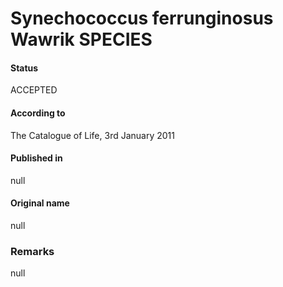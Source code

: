 Synechococcus ferrunginosus Wawrik SPECIES
=======

#### Status
ACCEPTED

#### According to
The Catalogue of Life, 3rd January 2011

#### Published in
null

#### Original name
null

### Remarks
null